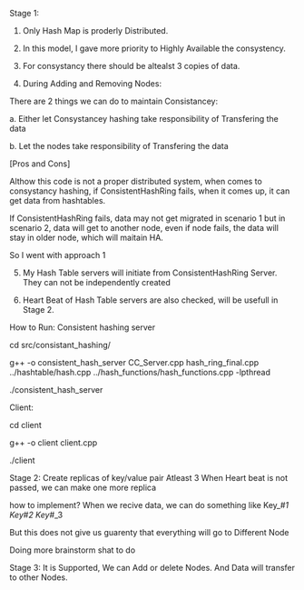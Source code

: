 
Stage 1:
1. Only Hash Map is proderly Distributed.

2. In this model, I gave more priority to Highly Available the consystency.

3. For consystancy there should be altealst 3 copies of data.

4. During Adding and Removing Nodes:

There are 2 things we can do to maintain Consistancey:

a. Either let Consystancey hashing take responsibility of Transfering the data

b. Let the nodes take responsibility of Transfering the data

[Pros and Cons]

Althow this code is not a proper distributed system, when comes to consystancy hashing, if ConsistentHashRing fails, when it comes up, it can get data from hashtables.

If ConsistentHashRing fails, data may not get migrated in scenario 1
but in scenario 2, data will get to another node, even if node fails, the data will stay in older node, which will maitain HA.

So I went with approach 1

5. My Hash Table servers will initiate from ConsistentHashRing Server.
They can not be independently created

6. Heart Beat of Hash Table servers are also checked, will be usefull in Stage 2.



How to Run:
Consistent hashing server

cd src/consistant_hashing/

g++ -o consistent_hash_server CC_Server.cpp hash_ring_final.cpp ../hashtable/hash.cpp ../hash_functions/hash_functions.cpp -lpthread

./consistent_hash_server


Client:

cd client

g++ -o client client.cpp 

./client

Stage 2:
Create replicas of key/value pair
Atleast 3
When Heart beat is not passed, we can make one more replica

how to implement?
When we recive data, we can do something like
Key_#_1
Key_#_2
Key_#_3

But this does not give us guarenty that everything will go to Different Node

Doing more brainstorm shat to do

Stage 3: 
It is Supported, We can Add or delete Nodes.
And Data will transfer to other Nodes.



